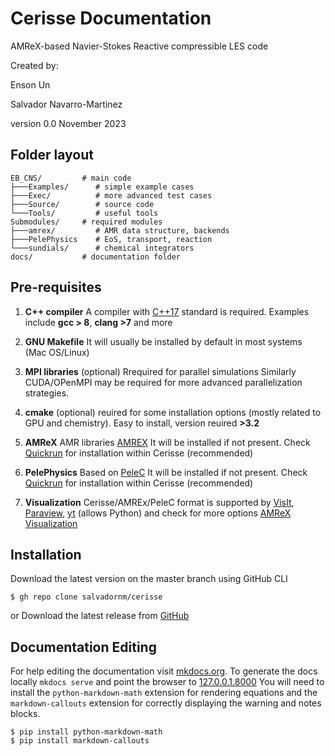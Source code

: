 # Cerisse Documentation

AMReX-based Navier-Stokes Reactive compressible LES code 

Created by:

Enson Un

Salvador Navarro-Martinez

version 0.0 November 2023


## Folder layout

    EB_CNS/         # main code
    ├───Examples/      # simple example cases
    ├───Exec/          # more advanced test cases
    ├───Source/        # source code
    └───Tools/         # useful tools
    Submodules/     # required modules
    ├───amrex/         # AMR data structure, backends
    ├───PelePhysics    # EoS, transport, reaction
    └───sundials/      # chemical integrators
    docs/           # documentation folder


## Pre-requisites

1. **C++ compiler** 
A compiler with [C++17](https://en.wikipedia.org/wiki/C%2B%2B17) standard is required.
Examples include **gcc > 8**, **clang >7**  and more

2. **GNU Makefile** 
It will usually be installed by default in most systems (Mac OS/Linux)

3. **MPI libraries** 
(optional) Rrequired for parallel simulations
Similarly CUDA/OPenMPI may be required for more advanced parallelization strategies.

4. **cmake** 
(optional) reuired for some installation options (mostly related to GPU and chemistry). 
Easy to install, version reuired **>3.2**

5. **AMReX** 
AMR libraries [AMREX](https://amrex-codes.github.io/amrex/)
It will be installed if not present. Check [Quickrun](quickrun.md) for installation within Cerisse (recommended)

6. **PelePhysics**
Based on [PeleC](https://github.com/AMReX-Combustion/PeleC)
It will be installed if not present. Check [Quickrun](quickrun.md) for installation within Cerisse (recommended)

7. **Visualization**
Cerisse/AMREx/PeleC format is supported by
[VisIt](https://visit-dav.github.io/visit-website/), 
[Paraview](https://www.paraview.org), 
[yt](https://yt-project.org) (allows Python)
and check for more options
[AMReX Visualization](https://amrex-codes.github.io/amrex/docs_html/Visualization.html)


## Installation

Download the latest version on the master branch using GitHub CLI

```
$ gh repo clone salvadornm/cerisse
```

or Download the latest release from [GitHub](https://github.com/salvadornm/cerisse/releases)


## Documentation Editing
For help editing the documentation visit [mkdocs.org](https://www.mkdocs.org). To generate the docs locally `mkdocs serve`
and point the browser to [127.0.0.1.8000](http://127.0.0.1:8000)
You will need to install the `python-markdown-math` extension for rendering equations and the `markdown-callouts` extension for correctly displaying the warning and notes blocks.

```
$ pip install python-markdown-math
$ pip install markdown-callouts
```